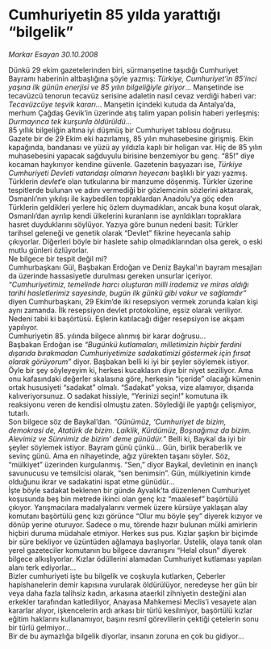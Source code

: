 # Cumhuriyetin 85 yılda yarattığı “bilgelik”

*Markar Esayan 30.10.2008*

<div class="taraf_structure_2col_1zq">
<div class="margen_n">



 <p>Dünkü 29 ekim gazetelerinden biri, sürmanşetine taşıdığı Cumhuriyet Bayramı haberinin altbaşlığına şöyle yazmış: <i>Türkiye, Cumhuriyet’in 85’inci yaşına ilk günün enerjisi ve 85 yılın bilgeliğiyle giriyor</i>... Manşetinde ise tecavüzcü tenorun tecavüz serisine adaletin nasıl cevaz verdiği haberi var: <i>Tecavüzcüye teşvik kararı..</i>. Manşetin içindeki kutuda da Antalya’da, merhum Çağdaş Gevik’in üzerinde atış talim yapan polisin haberi yerleşmiş: <i>Durmayınca tek kurşunla öldürüldü...<br/></i>85 yıllık bilgeliğin altına iyi düşmüş bir Cumhuriyet tablosu doğrusu.<br/>Gazete bir de 29 Ekim eki hazırlamış, 85 yılın muhasebesine girişmiş. Ekin kapağında, bandanası ve yüzü ay yıldızla kaplı bir holigan var. Hiç de 85 yılın muhasebesini yapacak sağduyulu birisine benzemiyor bu genç. “85!” diye kocaman haykırıyor kendine güvenle. Gazetenin başyazarı ise, <i>Türkiye Cumhuriyeti Devleti vatandaşı olmanın heyecanı</i> başlıklı bir yazı yazmış. Türklerin <i>devlet</i>’e olan tutkularına bir manzume döşenmiş. Türkler üzerine tespitlerde bulunan ve adını vermediği bir gözlemcinin sözlerini aktararak, Osmanlı’nın yıkılışı ile kaybedilen topraklardan Anadolu’ya göç eden Türklerin geldikleri yerlere hiç özlem duymadıkları, ancak buna koşut olarak, Osmanlı’dan ayrılıp kendi ülkelerini kuranların ise ayrıldıkları topraklara hasret duyduklarını söylüyor. Yazıya göre bunun nedeni basit: Türkler tarihsel geleneği ve genetik olarak “Devlet” fikrine heyecanla sahip çıkıyorlar. Diğerleri böyle bir haslete sahip olmadıklarından olsa gerek, o eski mutlu günleri özlüyorlar.<br/>Ne bilgece bir tespit değil mi?<br/>Cumhurbaşkanı Gül, Başbakan Erdoğan ve Deniz Baykal’ın bayram mesajları da üzerinde hassasiyetle durulması gereken unsurlar içeriyor. <i>“Cumhuriyetimiz, temelinde harcı oluşturan milli irademiz ve miras aldığı tarihi hasletlerimiz sayesinde, bugün ilk günkü gibi vakur ve sağlamdır”</i> diyen Cumhurbaşkanı, 29 Ekim’de iki resepsiyon vermek zorunda kalan kişi aynı zamanda. İlk resepsiyon devlet protokolüne, eşsiz olarak veriliyor. Nedeni tabii ki başörtüsü. Eşlerin katılacağı diğer resepsiyon ise akşam yapılıyor. <br/>Cumhuriyetin 85. yılında bilgece alınmış bir karar doğrusu...<br/>Başbakan Erdoğan ise <i>“Bugünkü kutlamaları, milletimizin hiçbir ferdini dışarıda bırakmadan Cumhuriyetimize sadakatimizi göstermek için fırsat olarak görüyorum”</i> diyor. Başbakan belli ki iyi bir şeyler söylemek istiyor. Öyle bir şey söyleyeyim ki, herkesi kucaklasın diye bir niyet seziliyor. Ama onu kafasındaki değerler skalasına göre, herkesin “içeride” olacağı kümenin ortak hususiyeti “sadakat” olmalı. “Sadakat” yoksa, vize alamıyor, dışarıda kalıveriyorsunuz. O sadakat hissiyle, “Yerinizi seçin!” komutuna ilk reaksiyonu veren de kendisi olmuştu zaten. Söylediği ile yaptığı çelişmiyor, tutarlı.<br/>Son bilgece söz de Baykal’dan. <i>“Günümüz, ‘Cumhuriyet de bizim, demokrasi de, Atatürk de bizim. Laiklik, Kürdümüz, Boşnağımız da bizim. Alevimiz ve Sünnimiz de bizim’ deme günüdür.”</i> Belli ki, Baykal da iyi bir şeyler söylemek istiyor. Bayram günü çünkü... Gün, birlik beraberlik ve sevinç günü. Ama en nihayetinde, ağız yürekten taşanı söyler. Söz, “mülkiyet” üzerinden kurgulanmış. “Sen,” diyor Baykal, devletinin en inançlı savunucusu ve temsilcisi olarak, “sen benimsin”. Gün, mülkiyetinin kimde olduğunu ikrar ve sadakatini ispat etme günüdür... <br/>İşte böyle sadakat beklenen bir günde Ayvalık’ta düzenlenen Cumhuriyet koşusunda beş bin metrede ikinci olan genç kız “maalesef” başörtülü çıkıyor. Yarışmacılara madalyalarını vermek üzere kürsüye yaklaşan alay komutanı başörtülü genç kızı görünce “Olur mu böyle şey” diyerek kızıyor ve dönüp yerine oturuyor. Sadece o mu, törende hazır bulunan mülki amirlerin hiçbiri duruma müdahale etmiyor. Herkes sus pus. Kızlar şaşkın bir biçimde bir süre bekliyor ve üzüntüden ağlamaya başlıyorlar. Üstelik, olaya tanık olan yerel gazeteciler komutanın bu bilgece davranışını “Helal olsun” diyerek bilgece alkışlıyorlar. Kızlar ödüllerini alamadan Cumhuriyet kutlaması yapılan alanı terk ediyorlar...<br/>Bizler cumhuriyeti işte bu bilgelik ve coşkuyla kutlarken, Çeberler hapishanelerin demir kapısına vurularak öldürülüyor, neredeyse her gün bir veya daha fazla talihsiz kadın, arkasına ataerkil zihniyetin desteğini alan erkekler tarafından katlediliyor, Anayasa Mahkemesi Meclis’i vesayete alan kararlar alıyor, işkencelerin ardı arkası bir türlü kesilmiyor, başörtülü kızlar eğitim haklarını kullanamıyor, başını resmî görevlilerin çektiği çetelerin sonu bir türlü gelmiyor...<br/>Bir de bu aymazlığa bilgelik diyorlar, insanın zoruna en çok bu gidiyor...</p>

<br/>


<div id="taraf_not">
</div>

</div>


</div>
